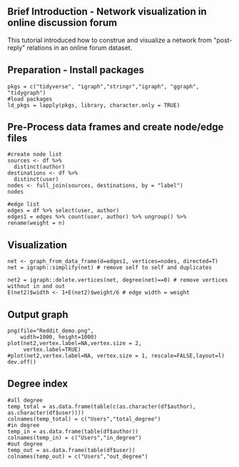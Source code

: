 Brief Introduction - Network visualization in online discussion forum
----------------
This tutorial introduced how to construe and visualize a network from "post-reply" relations in an online forum dataset.

Preparation - Install packages
----------------
<pre class="r"><code>pkgs = c("tidyverse", "igraph","stringr","igraph", "ggraph", "tidygraph")
#load packages
ld_pkgs = lapply(pkgs, library, character.only = TRUE)</code></pre>

Pre-Process data frames and create node/edge files
----------------
<pre class="r"><code>#create node list
sources <- df %>%
  distinct(author) 
destinations <- df %>%
  distinct(user) 
nodes <- full_join(sources, destinations, by = "label")
nodes

#edge list
edges = df %>% select(user, author)
edges1 = edges %>% count(user, author) %>% ungroup() %>%  rename(weight = n)</code></pre>

Visualization
----------------
<pre class="r"><code>net <- graph_from_data_frame(d=edges1, vertices=nodes, directed=T)
net = igraph::simplify(net) # remove self to self and duplicates

net2 = igraph::delete.vertices(net, degree(net)==0) # remove vertices without in and out
E(net2)$width <- 1+E(net2)$weight/6 # edge width = weight</code></pre>

Output graph
----------------
<pre class="r"><code>png(file="Reddit_demo.png",
    width=1000, height=1000)
plot(net2,vertex.label=NA,vertex.size = 2,
     vertex.label=TRUE)
#plot(net2,vertex.label=NA, vertex.size = 1, rescale=FALSE,layout=l)
dev.off()</code></pre>

Degree index
----------------
<pre class="r"><code>#all degree
temp_total = as.data.frame(table(c(as.character(df$author), as.character(df$user))))
colnames(temp_total) = c("Users","total_degree")
#in degree
temp_in = as.data.frame(table(df$author))
colnames(temp_in) = c("Users","in_degree")
#out degree
temp_out = as.data.frame(table(df$user))
colnames(temp_out) = c("Users","out_degree")</code></pre>

